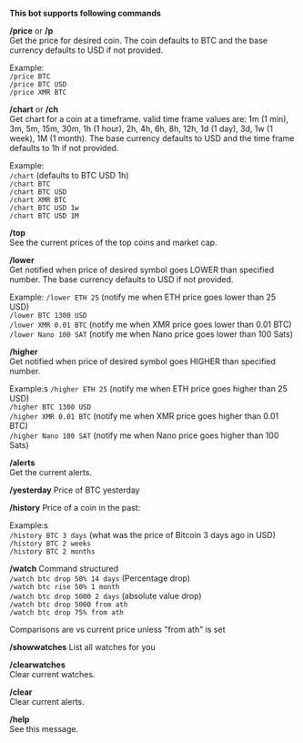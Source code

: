 **This bot supports following commands**

**/price** or **/p**  
Get the price for desired coin. The coin defaults to BTC and the base currency defaults to USD if not provided.  

Example:  
`/price BTC`  
`/price BTC USD`  
`/price XMR BTC`  
    
**/chart** or **/ch**  
Get chart for a coin at a timeframe. valid time frame values are: 1m (1 min), 3m, 5m, 15m, 30m, 1h (1 hour), 2h, 4h, 6h, 8h, 12h, 1d (1 day), 3d, 1w (1 week), 1M (1 month). The base currency defaults to USD and the time frame defaults to 1h if not provided.  

Example:  
`/chart` (defaults to BTC USD 1h)  
`/chart BTC`  
`/chart BTC USD`  
`/chart XMR BTC`  
`/chart BTC USD 1w`  
`/chart BTC USD 1M`

**/top**  
See the current prices of the top coins and market cap.

**/lower**  
Get notified when price of desired symbol goes LOWER than specified number. The base currency defaults to USD if not provided.  

Example:
`/lower ETH 25` (notify me when ETH price goes lower than 25 USD)  
`/lower BTC 1300 USD`  
`/lower XMR 0.01 BTC` (notify me when XMR price goes lower than 0.01 BTC)  
`/lower Nano 100 SAT` (notify me when Nano price goes lower than 100 Sats)  

**/higher**  
Get notified when price of desired symbol goes HIGHER than specified number.

Example:s
`/higher ETH 25` (notify me when ETH price goes higher than 25 USD)  
`/higher BTC 1300 USD`  
`/higher XMR 0.01 BTC` (notify me when XMR price goes higher than 0.01 BTC)  
`/higher Nano 100 SAT` (notify me when Nano price goes higher than 100 Sats)  

**/alerts**  
Get the current alerts.

**/yesterday**
Price of BTC yesterday

**/history**
Price of a coin in the past:

Example:s  
`/history BTC 3 days` (what was the price of Bitcoin 3 days ago in USD)  
`/history BTC 2 weeks`  
`/history BTC 2 months`  

**/watch**
Command structured  
`/watch btc drop 50% 14 days` (Percentage drop)  
`/watch btc rise 50% 1 month`  
`/watch btc drop 5000 2 days` (absolute value drop)  
`/watch btc drop 5000 from ath`  
`/watch btc drop 75% from ath`  
  
Comparisons are vs current price unless "from ath" is set   

**/showwatches**
List all watches for you

**/clearwatches**  
Clear current watches.

**/clear**  
Clear current alerts.

**/help**  
See this message.
